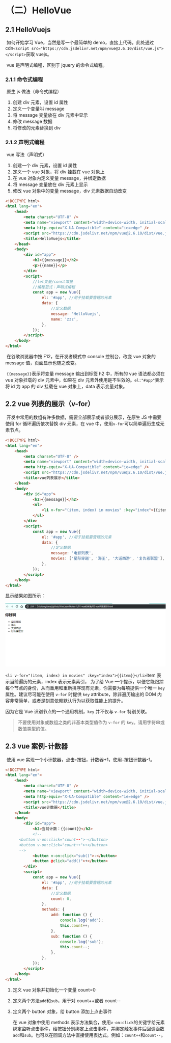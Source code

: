 # （二）HelloVue

## 2.1 HelloVuejs

​ 如何开始学习 Vue，当然是写一个最简单的 demo，直接上代码。此处通过 cdn`<script src="https://cdn.jsdelivr.net/npm/vue@2.6.10/dist/vue.js"></script>`获取 vuejs。

​ vue 是声明式编程，区别于 jquery 的命令式编程。

### 2.1.1 命令式编程

​ 原生 js 做法（命令式编程）

1. 创建 div 元素，设置 id 属性
2. 定义一个变量叫 message
3. 将 message 变量放在 div 元素中显示
4. 修改 message 数据
5. 将修改的元素替换到 div

### 2.1.2 声明式编程

​ vue 写法（声明式）

1. 创建一个 div 元素，设置 id 属性
2. 定义一个 vue 对象，将 div 挂载在 vue 对象上
3. 在 vue 对象内定义变量 message，并绑定数据
4. 将 message 变量放在 div 元素上显示
5. 修改 vue 对象中的变量 message，div 元素数据自动改变

```html
<!DOCTYPE html>
<html lang="en">
	<head>
		<meta charset="UTF-8" />
		<meta name="viewport" content="width=device-width, initial-scale=1.0" />
		<meta http-equiv="X-UA-Compatible" content="ie=edge" />
		<script src="https://cdn.jsdelivr.net/npm/vue@2.6.10/dist/vue.js"></script>
		<title>HelloVuejs</title>
	</head>
	<body>
		<div id="app">
			<h2>{{message}}</h2>
			<p>{{name}}</p>
		</div>
		<script>
			//let变量/const常量
			//编程范式：声明式编程
			const app = new Vue({
				el: '#app', //用于挂载要管理的元素
				data: {
					//定义数据
					message: 'HelloVuejs',
					name: 'zzz',
				},
			});
		</script>
	</body>
</html>
```

​ 在谷歌浏览器中按 F12，在开发者模式中 console 控制台，改变 vue 对象的 message 值，页面显示也随之改变。

​ `{{message}}`表示将变量 message 输出到标签 h2 中，所有的 vue 语法都必须在 vue 对象挂载的 div 元素中，如果在 div 元素外使用是不生效的。`el:"#app"`表示将 id 为 app 的 div 挂载在 vue 对象上，data 表示变量对象。

## 2.2 vue 列表的展示（v-for）

​ 开发中常用的数组有许多数据，需要全部展示或者部分展示，在原生 JS 中需要使用 for 循环遍历依次替换 div 元素，在 vue 中，使用`v-for`可以简单遍历生成元素节点。

```html
<!DOCTYPE html>
<html lang="en">
	<head>
		<meta charset="UTF-8" />
		<meta name="viewport" content="width=device-width, initial-scale=1.0" />
		<meta http-equiv="X-UA-Compatible" content="ie=edge" />
		<script src="https://cdn.jsdelivr.net/npm/vue@2.6.10/dist/vue.js"></script>
		<title>vue列表展示</title>
	</head>
	<body>
		<div id="app">
			<h2>{{message}}</h2>
			<ul>
				<li v-for="(item, index) in movies" :key="index">{{item}}</li>
			</ul>
		</div>
		<script>
			const app = new Vue({
				el: '#app', //用于挂载要管理的元素
				data: {
					//定义数据
					message: '电影列表',
					movies: ['星际穿越', '海王', '大话西游', '复仇者联盟'], //定义一个数组
				},
			});
		</script>
	</body>
</html>
```

显示结果如图所示：

![](.\images\2.2.1-1.png)

​ `<li v-for="(item, index) in movies" :key="index">{{item}}</li>`item 表示当前遍历的元素，index 表示元素索引， 为了给 Vue 一个提示，以便它能跟踪每个节点的身份，从而重用和重新排序现有元素，你需要为每项提供一个唯一 `key` 属性。建议尽可能在使用 `v-for` 时提供 `key` attribute，除非遍历输出的 DOM 内容非常简单，或者是刻意依赖默认行为以获取性能上的提升。

因为它是 Vue 识别节点的一个通用机制，`key` 并不仅与 `v-for` 特别关联。

> 不要使用对象或数组之类的非基本类型值作为 `v-for` 的 `key`。请用字符串或数值类型的值。

## 2.3 vue 案例-计数器

​ 使用 vue 实现一个小计数器，点击`+`按钮，计数器+1，使用`-`按钮计数器-1。

```html
<!DOCTYPE html>
<html lang="en">
	<head>
		<meta charset="UTF-8" />
		<meta name="viewport" content="width=device-width, initial-scale=1.0" />
		<meta http-equiv="X-UA-Compatible" content="ie=edge" />
		<script src="https://cdn.jsdelivr.net/npm/vue@2.6.10/dist/vue.js"></script>
		<title>vue计数器</title>
	</head>
	<body>
		<div id="app">
			<h2>当前计数：{{count}}</h2>
			<!-- 
      <button v-on:click="count--">-</button>
      <button v-on:click="count++">+</button> 
      -->
			<button v-on:click="sub()">-</button>
			<button @click="add()">+</button>
		</div>
		<script>
			const app = new Vue({
				el: '#app', //用于挂载要管理的元素
				data: {
					//定义数据
					count: 0,
				},
				methods: {
					add: function () {
						console.log('add');
						this.count++;
					},
					sub: function () {
						console.log('sub');
						this.count--;
					},
				},
			});
		</script>
	</body>
</html>
```

1. 定义 vue 对象并初始化一个变量 count=0

2. 定义两个方法`add`和`sub`，用于对 count++或者 count--

3. 定义两个 button 对象，给 button 添加上点击事件

    在 vue 对象中使用 methods 表示方法集合，使用`v-on:click`的关键字给元素绑定监听点击事件，给按钮分别绑定上点击事件，并绑定触发事件后回调函数`add`和`sub`。也可以在回调方法中直接使用表达式。例如：`count++`和`count--`。
